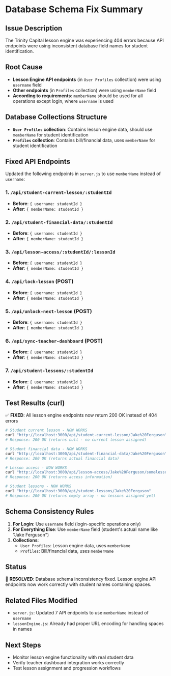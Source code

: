 # Database Schema Fix Summary

## Issue Description

The Trinity Capital lesson engine was experiencing 404 errors because API endpoints were using inconsistent database field names for student identification.

## Root Cause

- **Lesson Engine API endpoints** (in `User Profiles` collection) were using `username` field
- **Other endpoints** (in `Profiles` collection) were using `memberName` field
- **According to requirements**: `memberName` should be used for all operations except login, where `username` is used

## Database Collections Structure

- **`User Profiles` collection**: Contains lesson engine data, should use `memberName` for student identification
- **`Profiles` collection**: Contains bill/financial data, uses `memberName` for student identification

## Fixed API Endpoints

Updated the following endpoints in `server.js` to use `memberName` instead of `username`:

### 1. `/api/student-current-lesson/:studentId`

- **Before**: `{ username: studentId }`
- **After**: `{ memberName: studentId }`

### 2. `/api/student-financial-data/:studentId`

- **Before**: `{ username: studentId }`
- **After**: `{ memberName: studentId }`

### 3. `/api/lesson-access/:studentId/:lessonId`

- **Before**: `{ username: studentId }`
- **After**: `{ memberName: studentId }`

### 4. `/api/lock-lesson` (POST)

- **Before**: `{ username: studentId }`
- **After**: `{ memberName: studentId }`

### 5. `/api/unlock-next-lesson` (POST)

- **Before**: `{ username: studentId }`
- **After**: `{ memberName: studentId }`

### 6. `/api/sync-teacher-dashboard` (POST)

- **Before**: `{ username: studentId }`
- **After**: `{ memberName: studentId }`

### 7. `/api/student-lessons/:studentId`

- **Before**: `{ username: studentId }`
- **After**: `{ memberName: studentId }`

## Test Results (curl)

✅ **FIXED**: All lesson engine endpoints now return 200 OK instead of 404 errors

```bash
# Student current lesson - NOW WORKS
curl "http://localhost:3000/api/student-current-lesson/Jake%20Ferguson"
# Response: 200 OK (returns null - no current lesson assigned)

# Student financial data - NOW WORKS
curl "http://localhost:3000/api/student-financial-data/Jake%20Ferguson"
# Response: 200 OK (returns actual financial data)

# Lesson access - NOW WORKS
curl "http://localhost:3000/api/lesson-access/Jake%20Ferguson/somelessonid123"
# Response: 200 OK (returns access information)

# Student lessons - NOW WORKS
curl "http://localhost:3000/api/student-lessons/Jake%20Ferguson"
# Response: 200 OK (returns empty array - no lessons assigned yet)
```

## Schema Consistency Rules

1. **For Login**: Use `username` field (login-specific operations only)
2. **For Everything Else**: Use `memberName` field (student's actual name like "Jake Ferguson")
3. **Collections**:
   - `User Profiles`: Lesson engine data, uses `memberName`
   - `Profiles`: Bill/financial data, uses `memberName`

## Status

🎯 **RESOLVED**: Database schema inconsistency fixed. Lesson engine API endpoints now work correctly with student names containing spaces.

## Related Files Modified

- `server.js`: Updated 7 API endpoints to use `memberName` instead of `username`
- `lessonEngine.js`: Already had proper URL encoding for handling spaces in names

## Next Steps

- Monitor lesson engine functionality with real student data
- Verify teacher dashboard integration works correctly
- Test lesson assignment and progression workflows
